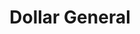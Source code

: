 ---
title: "Dollar General"
url: /indianapolis/dollar-general-east-thompson-road/
shop: variety store
---